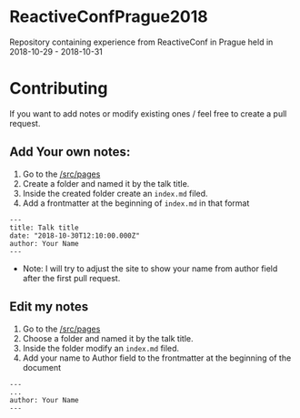 # ReactiveConfPrague2018
Repository containing experience from ReactiveConf in Prague held in 2018-10-29 - 2018-10-31

# Contributing

If you want to add notes or modify existing ones / feel free to create a pull request.

## Add Your own notes:

1. Go to the [/src/pages](https://github.com/Simply007/ReactiveConfPrague2018/tree/master/src/pages)
2. Create a folder and named it by the talk title.
3. Inside the created folder create an `index.md` filed.
4. Add a frontmatter at the beginning of `index.md` in that format
```
---
title: Talk title
date: "2018-10-30T12:10:00.000Z"
author: Your Name
---
```
* Note: I will try to adjust the site to show your name from author field after the first pull request.


## Edit my notes
1. Go to the [/src/pages](https://github.com/Simply007/ReactiveConfPrague2018/tree/master/src/pages)
2. Choose a folder and named it by the talk title.
3. Inside the folder modify an `index.md` filed.
4. Add your name to Author field to the frontmatter at the beginning of the document
```
---
...
author: Your Name
---
```

